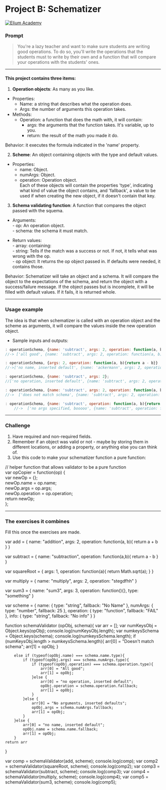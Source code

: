# Project B: Schematizer

[![Elium Academy](http://www.zoomby.es/img/Elium-Logo-200-px-Black-PNG.png)](http://www.elium.academy)


### Prompt

> You're a lazy teacher and want to make sure students are writing good operations. To do so, you'll write the operations that the students must to write by their own and a function that will compare your operations with the students' ones. 

---

#### This project contains three items:

1. **Operation objects**: As many as you like.

  * Properties:
    - Name: a string that describes what the operation does.
    - Args: the number of arguments this operation takes.
  * Methods:
    - Operation: a function that does the math with, it will contain:
        + args: the arguments that the function takes. It's variable, up to you.
        + return: the result of the math you made it do.


   Behavior: it executes the formula indicated in the 'name' property.

2. **Scheme**: An object containing objects with the type and default values.

  * Properties:
	- name: Object.  
 	- numArgs: Object.  
  	- operation: Operation object.  
  		Each of these objects will contain the properties 'type', indicating what kind of value the object contains, and 'fallback', a value to be used if when creating the new object, if it doesn't contain that key.

3. **Schema validating function**: A function that compares the object passed with the squema.

  * Arguments:  
		- op: An operation object.  
 		- schema: the schema it must match.  

  * Return values:  
    	- array: containing:  
    			- string: Tells if the match was a success or not. If not, it tells what was wrong with the op.  
    			- op object: It returns the op object passed in. If defaults were needed, it contains those.

  Behavior: Schematizer will take an object and a schema.
  It will compare the object to the expectations of the schema, and return the object with a success/failure message.
  If the object passes but is incomplete, it will be filled with default values.
  If it fails, it is returned whole.

---

### Usage example

The idea is that when schematizer is called with an operation object and the scheme as arguments, it will compare the values inside the new operation object.


 * Sample inputs and outputs:

 ```javascript
: operationSchema, {name: 'subtract', args: 2, operation: function(a, b){return a - b}};
//-> ['all good', {name: 'subtract', args: 2, operation: function(a, b){return a - b}}]
```
```javascript
: operationSchema, {args: 2, operation: function(a, b){return a - b}}
//->['no name, inserted default', {name: 'ackermann', args: 2, operation: function(a, b){return a - b}}]
```
```javascript
: operationSchema, {name: 'subtract', args: 2};
//['no operation, inserted default', {name: 'subtract', args: 2, operation: function(){return '1337FAIL'}}]
```
```javascript
: operationSchema, {name: 'subtract', args: 2, operation: function(a, b){return a - b}, robin: "what's up robin"};
//->  ['does not match schema', {name: 'subtract', args: 2, operation: function(a, b){return a - b}, robin: "what's up robin"}]
```
```	javascript
: operationSchema, {name: 'subtract', operation: function(a, b){return a - b}};
	//->  ['no args specified, booooo', {name: 'subtract', operation: function(a, b){return a - b}}]
```


---

### Challenge

1. Have required and non-required fields.
2. Remember if an object was valid or not - maybe by storing them in different locations, or adding a property, or anything else you can think of.  
3. Use this code to make your schematizer function a pure function:  

// helper function that allows validator to be a pure function  
var opCopier = function(op) {  
	var newOp = {};  
	newOp.name = op.name;  
	newOp.args = op.args;  
	newOp.operation = op.operation;  
	return newOp;  
};  


---

### The exercises it combines

Fill this once the exercises are made.

var add = {
    name: "addition",
    args: 2,
    operation: function(a, b){
        return a + b
    }
}

var subtract = {
    name: "subtraction",
    operation: function(a,b){
        return a - b
    }
}

var squareRoot = {
    args: 1,
    operation: function(a){
        return Math.sqrt(a);
    }
}

var multiply = {
    name: "multiply",
    args: 2,
    operation: "stegdfhh"
}

var sum3 = {
    name: "sum3",
    args: 3,
    operation: function(){},
    type: "something"
}

var scheme = {
    name: {
        type: "string",
        fallback: "No Name"
    },
    numArgs: {
        type: "number",
        fallback: 25
    },
    operation: {
        type: "function",
        fallback: "FAIL"
    },
    info: {
        type: "string",
        fallback: "No info"
    }
}

function schemaValidator (opObj, schema){
    var arr = [];
    var numKeysObj = Object.keys(opObj);
    console.log(numKeysObj.length);
    var numkeysSchema = Object.keys(schema);
    console.log(numkeysSchema.length);
    if (numKeysObj.length > numkeysSchema.length){
        arr[0] = "Doesn't match schema";
        arr[1] = opObj;
    }
    
        else if (typeof(opObj.name) === schema.name.type){
            if (typeof(opObj.args) === schema.numArgs.type){
                if (typeof(opObj.operation) === schema.operation.type){
                    arr[0] = "All good";
                    arr[1] = opObj;
                }else {
                    arr[0] = "no operation, inserted default";
                    opObj.operation = schema.operation.fallback;
                    arr[1] = opObj;
                }
            }else {
                arr[0] = "No arguments, inserted defaults";
                opObj.args = schema.numArgs.fallback;
                arr[1] = opObj;
            }
        }else {
            arr[0] = "no name, inserted default";
            opObj.name = schema.name.fallback;
            arr[1] = opObj;
        }
    return arr
}

var comp = schemaValidator(add, scheme);
console.log(comp);
var comp2 = schemaValidator(squareRoot, scheme);
console.log(comp2);
var comp3 = schemaValidator(subtract, scheme);
console.log(comp3);
var comp4 = schemaValidator(multiply, scheme);
console.log(comp4);
var comp5 = schemaValidator(sum3, scheme);
console.log(comp5);
